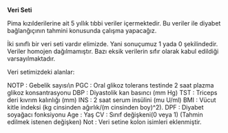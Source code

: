 **Veri Seti**

Pima kızılderilerine ait 5 yıllık tıbbi veriler içermektedir. Bu veriler ile diyabet bağlanğıçının tahmini konusunda çalışma yapacağız.

İki sınıflı bir veri seti vardır elimizde. Yani sonuçumuz 1 yada 0 şekilindedir. Veriler homojen dağılmamıştır. Bazı eksik verilerin sıfır olarak kabul edildiği varsayılmaktadır.

Veri setimizdeki alanlar:

NOTP : Gebelik sayısı\n
PGC : Oral glikoz tolerans testinde 2 saat plazma glikoz konsantrasyonu
DBP : Diyastolik kan basıncı (mm Hg)
TST : Triceps deri kıvrım kalınlığı (mm)
INS : 2 saat serum insülini (mu U/ml)
BMI : Vücut kitle indeksi (kg cinsinden ağırlık/(m cinsinden boy)^2).
DPF : Diyabet soyağacı fonksiyonu
Age : Yaş
CV : Sınıf değişkeni(0 veya 1) (Tahmin edilmek istenen değişken)
Not : Veri setine kolon isimleri eklenmiştir.
